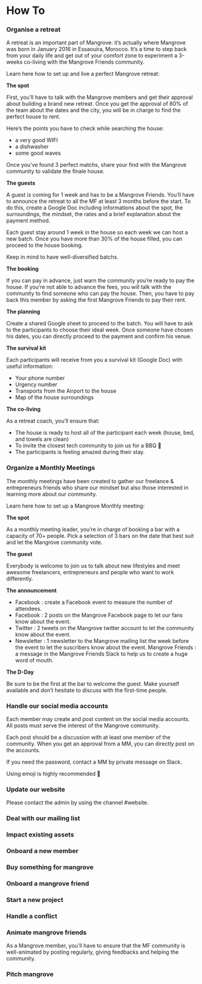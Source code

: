 # How To

### Organise a retreat


A retreat is an important part of Mangrove: it’s actually where Mangrove was born in January 2016 in Essaouira, Morocco. It’s a time to step back from your daily life and get out of your comfort zone to experiment a 3-weeks co-living with the Mangrove Friends community.

Learn here how to set up and live a perfect Mangrove retreat:


**The spot**

First, you’ll have to talk with the Mangrove members and get their approval about building a brand new retreat. Once you get the approval of 80% of the team about the dates and the city, you will be in charge to find the perfect house to rent.

Here’s the points you have to check while searching the house:
- a very good WIFI
- a dishwasher
- some good waves 

Once you’ve found 3 perfect matchs, share your find with the Mangrove community to validate the finale house.

**The guests**

A guest is coming for 1 week and has to be a Mangrove Friends. You’ll have to announce the retreat to all the MF at least 3 months before the start. To do this, create a Google Doc including informations about the spot, the surroundings, the mindset, the rates and a brief explanation about the payment method. 

Each guest stay around 1 week in the house so each week we can host a new batch. Once you have more than 30% of the house filled, you can proceed to the house booking. 

Keep in mind to have well-diversified batchs.

**The booking**

If you can pay in advance, just warn the community you’re ready to pay the house. If you’re not able to advance the fees, you will talk with the community to find someone who can pay the house. Then, you have to pay back this member by asking the first Mangrove Friends to pay their rent. 

**The planning**

Create a shared Google sheet to proceed to the batch. You will have to ask to the participants to choose their ideal week. Once someone have chosen his dates, you can directly proceed to the payment and confirm his venue.

**The survival kit**

Each participants will receive from you a survival kit (Google Doc) with useful information:
- Your phone number
- Urgency number
- Transports from the Airport to the house
- Map of the house surroundings

**The co-living**

As a retreat coach, you’ll ensure that: 
- The house is ready to host all of the participant each week (house, bed, and towels are clean)
- To invite the closest tech community to join us for a BBQ 🌭
- The participants is feeling amazed during their stay.


### Organize a Monthly Meetings

The monthly meetings have been created to gather our freelance & entrepreneurs friends who share our mindset but also those interested in learning more about our community.

Learn here how to set up a Mangrove Monthly meeting:

**The spot**

As a monthly meeting leader, you’re in charge of booking a bar with a capacity of 70+ people. Pick a selection of 3 bars on the date that best suit and let the Mangrove community vote.

**The guest**

Everybody is welcome to join us to talk about new lifestyles and meet awesome freelancers, entrepreneurs and people who want to work differently. 

**The announcement**

- Facebook : create a Facebook event to measure the number of attendees.
- Facebook : 2 posts on the Mangrove Facebook page to let our fans know about the event.
- Twitter : 2 tweets on the Mangrove twitter account to let the community know about the event.
- Newsletter : 1 newsletter to the Mangrove mailing list the week before the event to let the suscribers know about the event.
Mangrove Friends : a message in the Mangrove Friends Slack to help us to create a huge word of mouth.

**The D-Day**

Be sure to be the first at the bar to welcome the guest. Make yourself available and don’t hesitate to discuss with the first-time people. 


### Handle our social media accounts

Each member may create and post content on the social media accounts. All posts must serve the interest of the Mangrove community.

Each post should be a discussion with at least one member of the community. When you get an approval from a MM, you can directly post on the accounts. 

If you need the password, contact a MM by private message on Slack.

Using emoji is highly recommended 💙

### Update our website

Please contact the admin by using the channel #website.

### Deal with our mailing list


### Impact existing assets

### Onboard a new member

### Buy something for mangrove

### Onboard a mangrove friend

### Start a new project

### Handle a conflict

### Animate mangrove friends

As a Mangrove member, you'll have to ensure that the MF community is well-animated by posting regularly, giving feedbacks and helping the community.

### Pitch mangrove













 



